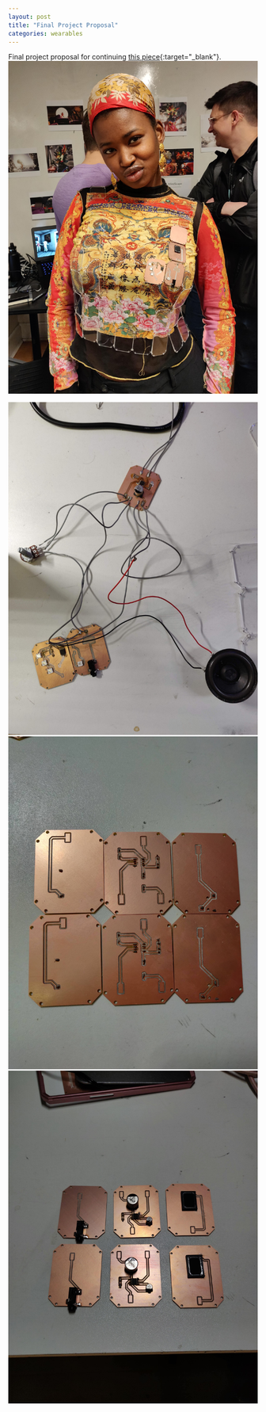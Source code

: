 ```yaml
---
layout: post
title: "Final Project Proposal"
categories: wearables
---
```


Final project proposal for continuing [this piece](http://blog.jzhong.today/wearables/PCB-Top-Progress/){:target="_blank"}.
![alt text](/images/wearables/pcb_top/process2/top_mariama.jpg)

![alt text](/images/wearables/pcb_top/process2/top_amp_test.jpg)
![alt text](/images/wearables/pcb_top/process2/top_milled_boards.jpg)
![alt text](/images/wearables/pcb_top/process2/top_fabricated_boards.jpg)


